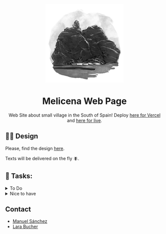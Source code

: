 <div align="center">

<img src="./public/images/melicena-round.png" width="250" alt="Melicena Logo" />

# Melicena Web Page

Web Site about small village in the South of Spain! Deploy [here for Vercel](https://melicena-nextjs.vercel.app/) and [here for live](https://www.melicena.es).

</div>

## 👩‍🎨 Design

Please, find the design [here](https://www.figma.com/file/aWT1yxLYQEAobgtwThy786/Melicena?type=design&node-id=0-1&mode=design&t=ByAELWdKCJRW3neO-0).

Texts will be delivered on the fly 🪰.

## 💪 Tasks:

<details>
<summary>To Do</summary>

- [ ] - Create the Hero Component (with text, subtitle, body and cta on the left, and image on the right)
- [ ] - Create the textImage Component (with the possibility of reverting direction with props)
- [ ] - Create the section regarding the Place of interests
- [ ] - Create the section regarding the festivities
- [ ] - Improve the banner section, if required
- [ ] - Improve the footer section, if required
- [ ] - Create the og graphs for better sharing of the page
- [ ] - Create redirection from melicena.com to melicena.es
  </details>

<details>
<summary>Nice to have</summary>

- [ ] - Create a second page with a Masonry Layout full of cool pictures of the village (we would need to keep them stored somewhere with the copyright for the figcaption)
- [ ] - Create the quiz page following basically what I did on https://github.com/manuelsanchezweb/zustand-react-typescript-quiz + also adding supabase integration. This a big todo.
- [ ] - Create the contact section, we can use https://formspree.io/f/mayaebzj as the action of the form, and I will automatically receive emails with the information.
- [ ] - Add animations or transitions to the page
  </details>

## Contact

- [Manuel Sánchez](https://github.com/manuelsanchezweb)
- [Lara Bucher](https://github.com/BucherLara)
